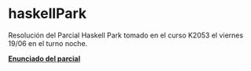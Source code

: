 # haskellPark
Resolución del Parcial Haskell Park tomado en el curso K2053 el viernes 19/06 en el turno noche.

[**Enunciado del parcial**](https://docs.google.com/document/d/1vtkBNspsGJZDgynXhY8ccN1lVEpwGonTCAlo2Zam3IE/edit)
